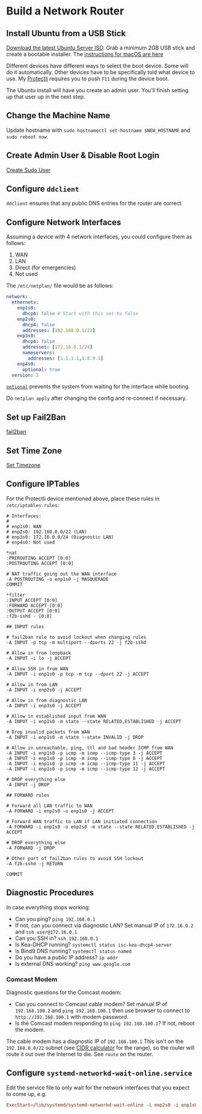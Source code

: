# Build a Network Router

## Install Ubuntu from a USB Stick

[Download the latest Ubuntu Server ISO](https://releases.ubuntu.com/).  Grab a minimum 2GB USB stick and create a bootable installer.  The [instructions for macOS are here](https://ubuntu.com/tutorials/create-a-usb-stick-on-macos#1-overview)

Different devices have different ways to select the boot device.  Some will do it automatically. Other devices have to be specifically told what device to use.  My [Protectli](https://protectli.com/kb/coreboot-on-the-vp2410/) requires you to push `F11` during the device boot.

The Ubuntu install will have you create an admin user.  You'll finish setting up that user up in the next step.

## Change the Machine Name

Update hostname with `sudo hostnamectl set-hostname $NEW_HOSTNAME` and `sudo reboot now`.

## Create Admin User & Disable Root Login

[Create Sudo User](Procedures/Create_Sudo_User.md)

## Configure `ddclient`

`ddclient` ensures that any public DNS entries for the router are correct.

## Configure Network Interfaces

Assuming a device with 4 network interfaces, you could configure them as follows:

1. WAN
2. LAN
3. Direct (for emergencies)
4. Not used

The `/etc/netplan/` file would be as follows:

```yaml
network:
  ethernets:
    enp1s0:
      dhcp4: false # Start with this set to false
    enp2s0:
      dhcp4: false
      addresses: [192.168.0.1/22]
    enp3s0:
      dhcp4: false
      addresses: [172.16.0.1/24]
      nameservers:
        addresses: [1.1.1.1,1.0.0.1]
    enp4s0:
      optional: true
  version: 2
```

[`optional`](https://manpages.ubuntu.com/manpages/kinetic/en/man5/netplan.5.html) prevents the system from waiting for the interface while booting.

Do `netplan apply` after changing the config and re-connect if necessary.

## Set up Fail2Ban

[fail2ban](Install/Fail2Ban.md)

## Set Time Zone

[Set Timezone](Procedures/Set_Locale_Ubuntu.md)

## Configure IPTables

For the Protectli device mentioned above, place these rules in `/etc/iptables.rules`:

```rules
# Interfaces:
#
# enp1s0: WAN
# enp2s0: 192.168.0.0/22 (LAN)
# enp3s0: 172.16.0.0/24 (Diagnostic LAN)
# enp4s0: Not used

*nat
:PREROUTING ACCEPT [0:0]
:POSTROUTING ACCEPT [0:0]

# NAT traffic going out the WAN interface
-A POSTROUTING -o enp1s0 -j MASQUERADE
COMMIT

*filter
:INPUT ACCEPT [0:0]
:FORWARD ACCEPT [0:0]
:OUTPUT ACCEPT [0:0]
:f2b-sshd - [0:0]

## INPUT rules

# fail2ban rule to avoid lockout when changing rules
-A INPUT -p tcp -m multiport --dports 22 -j f2b-sshd

# Allow in from loopback
-A INPUT -i lo -j ACCEPT

# Allow SSH in from WAN
-A INPUT -i enp1s0 -p tcp -m tcp --dport 22 -j ACCEPT

# Allow in from LAN
-A INPUT -i enp2s0 -j ACCEPT

# Allow in from diagnostic LAN
-A INPUT -i enp3s0 -j ACCEPT

# Allow in established input from WAN
-A INPUT -i enp1s0 -m state --state RELATED,ESTABLISHED -j ACCEPT

# Drop invalid packets from WAN
-A INPUT -i enp1s0 -m state --state INVALID -j DROP

# Allow in unreachable, ping, ttl and bad header ICMP from WAN
-A INPUT -i enp1s0 -p icmp -m icmp --icmp-type 3 -j ACCEPT
-A INPUT -i enp1s0 -p icmp -m icmp --icmp-type 8 -j ACCEPT
-A INPUT -i enp1s0 -p icmp -m icmp --icmp-type 11 -j ACCEPT
-A INPUT -i enp1s0 -p icmp -m icmp --icmp-type 12 -j ACCEPT

# DROP everything else
-A INPUT -j DROP

## FORWARD rules

# Forward all LAN traffic to WAN
-A FORWARD -i enp2s0 -o enp1s0 -j ACCEPT

# Forward WAN traffic to LAN if LAN initiated connection
-A FORWARD -i enp1s0 -o enp2s0 -m state --state RELATED,ESTABLISHED -j ACCEPT

# DROP everything else
-A FORWARD -j DROP

# Other part of fail2ban rules to avoid SSH lockout
-A f2b-sshd -j RETURN

COMMIT
```

## Diagnostic Procedures

In case everything stops working:

- Can you ping? `ping 192.168.0.1`
- If not, can you connect via diagnostic LAN?  Set manual IP of `172.16.0.2` and `ssh user@172.16.0.1`
- Can you SSH in? `ssh 192.168.0.1`
- Is Kea-DHCP running? `systemctl status isc-kea-dhcp4-server`
- Is Bind9 DNS running? `systemctl status named`
- Do you have a public IP address? `ip addr`
- Is external DNS working? `ping www.google.com`

### Comcast Modem

Diagnostic questions for the Comcast modem:

- Can you connect to Comcast cable modem? Set manual IP of `192.168.100.2` and `ping 192.168.100.1` then use browser to connect to `http://192.168.100.1` with modem password.
- Is the Comcast modem responding to `ping 192.168.100.1`? If not, reboot the modem.

The cable modem has a diagnostic IP of `192.168.100.1`  This isn't on the `192.168.0.0/22` subnet (see [CIDR calculator](http://networkcalculator.ca/cidr-calculator.php) for the range), so the router will route it out over the Internet to die.  See `route` on the router.

## Configure `systemd-networkd-wait-online.service`

Edit the service file to only wait for the network interfaces that you expect to come up, e.g.

```conf
ExecStart=/lib/systemd/systemd-networkd-wait-online -i enp2s0 -i enp1s0
```
